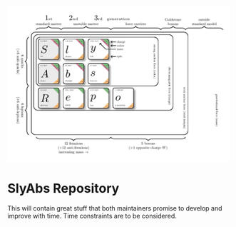 <img src="https://github.com/slycooper50/SlyAbbas/blob/master/logo/logo.jpg " height="350" width="500">

# SlyAbs Repository


This will contain great stuff that both maintainers promise to develop and improve with time.
Time constraints are to be considered.
